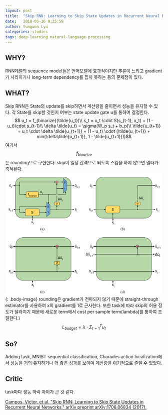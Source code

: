 ```yaml
---
layout: post
title:  "Skip RNN: Learning to Skip State Updates in Recurrent Neural Networks"
date:   2018-05-16 9:25:59
author: Sungwon Lyu
categories: studies
tags: deep-learning natural-language-processing
---
```

## WHY? 
RNN계열의 sequence model들은 언어모델에 효과적이지만 추론이 느리고 gradient가 사라지거나 long-term dependency를 잡지 못하는 등의 문제점이 있다. 

## WHAT?
Skip RNN은 State의 update를 skip하면서 계산량을 줄이면서 성능을 유지할 수 있다. 각 State를 skip할 것인지 여부는 state update gate u를 통하여 결정한다.
$$ u_t = f_{binarize}(\tilde{u_t})\\
s_t = u_t \cdot S(s_{t-1}, x_t) + (1 - u_t)\cdot s_{t-1}\\
\delta \tilde{u_t} = \sigma(W_p s_t + b_p)\\
\tilde{u_{t+1}} = u_t \cdot \delta \tilde{u_{t+1}} + (1 - u_t) \cdot (\tilde{u_{t+1}} + min(\delta\tilde{u_{t+1}}, 1 - \tilde{u_{t+1}}))$$
여기서 $$f_{binarize}$$는 rounding으로 구현한다. skip이  일정 간격으로 되도록 스킵을 하지 않으면 델타가 축적된다. 
![image](/assets/images/skiprnn.png){: .body-image}
rounding은 gradient가 전파되지 않기 때문에 straight-through estimator를 사용하여 x의 gradient를 1로 근사한다. 또한 task에 따라 skip의 허용 정도가 달라지기 때문에 새로운 term에서 cost per sample term(lambda)를 통하여 조절한다.\\
$$L_{budget} = \lambda\cdot \Sigma_{t=1}^T u_t$$

## So?
Adding task, MNIST sequential classification, Charades action localization에서 성능을 거의 유지하거나 더 좋은 성과를 보이며 계산량을 획기적으로 줄일 수 있었다. 

## Critic
task마다 성능 하락 차이가 큰 것 같다. 

[Campos, Víctor, et al. "Skip RNN: Learning to Skip State Updates in Recurrent Neural Networks." arXiv preprint arXiv:1708.06834 (2017).](https://arxiv.org/abs/1708.06834)
